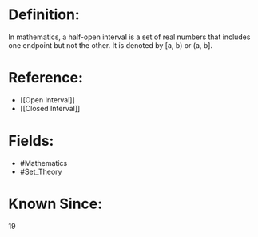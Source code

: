 

# Definition:
In mathematics, a half-open interval is a set of real numbers that includes one endpoint but not the other. It is denoted by [a, b) or (a, b].

# Reference:
- [[Open Interval]]
- [[Closed Interval]]

# Fields: 
- #Mathematics
- #Set_Theory

# Known Since:
19

